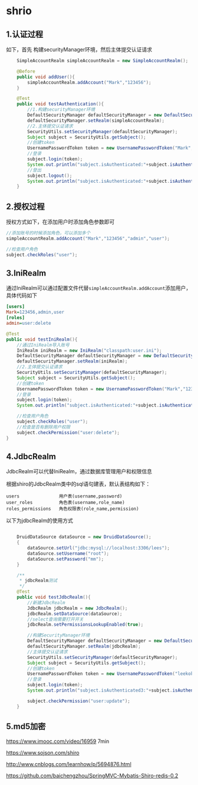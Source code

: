 # shrio   

## 1.认证过程

如下，首先  构建securityManager环境，然后主体提交认证请求

```java
    SimpleAccountRealm simpleAccountRealm = new SimpleAccountRealm();

    @Before
    public void addUser(){
        simpleAccountRealm.addAccount("Mark","123456");
    }

    @Test
    public void testAuthentication(){
        //1.构建securityManager环境
        DefaultSecurityManager defaultSecurityManager = new DefaultSecurityManager();
        defaultSecurityManager.setRealm(simpleAccountRealm);
        //2.主体提交认证请求
        SecurityUtils.setSecurityManager(defaultSecurityManager);
        Subject subject = SecurityUtils.getSubject();
		//创建token
        UsernamePasswordToken token = new UsernamePasswordToken("Mark","123456");
        //登录
        subject.login(token);
        System.out.println("subject.isAuthenticated:"+subject.isAuthenticated());
		//登出
        subject.logout();
        System.out.println("subject.isAuthenticated:"+subject.isAuthenticated());
    }
```

## 2.授权过程

授权方式如下，在添加用户时添加角色参数即可

```java
//添加账号的时候添加角色，可以添加多个        
simpleAccountRealm.addAccount("Mark","123456","admin","user");

//检查用户角色
subject.checkRoles("user");
```

## 3.IniRealm

通过IniRealm可以通过配置文件代替``simpleAccountRealm.addAccount``添加用户，具体代码如下

```ini
[users]
Mark=123456,admin,user
[roles]
admin=user:delete
```

[users]:定义用户，roles:定义角色权限

```java
@Test
public void testIniRealm(){
    //通过IniRealm导入账号
    IniRealm iniRealm = new IniRealm("classpath:user.ini");
    DefaultSecurityManager defaultSecurityManager = new DefaultSecurityManager();
    defaultSecurityManager.setRealm(iniRealm);
    //2.主体提交认证请求
    SecurityUtils.setSecurityManager(defaultSecurityManager);
    Subject subject = SecurityUtils.getSubject();
    //创建token
    UsernamePasswordToken token = new UsernamePasswordToken("Mark","123456");
    //登录
    subject.login(token);
    System.out.println("subject.isAuthenticated:"+subject.isAuthenticated());

    //检查用户角色
    subject.checkRoles("user");
    //检查是否有删除用户权限
    subject.checkPermission("user:delete");
}
```

## 4.JdbcRealm

JdbcRealm可以代替IniRealm，通过数据库管理用户和权限信息

根据shiro的JdbcRealm类中的sql语句建表，默认表结构如下：

```
users				用户表(username,password)
user_roles			角色表(username,role_name)
roles_permissions	角色权限表(role_name,permission)
```

以下为jdbcRealm的使用方式

```java

    DruidDataSource dataSource = new DruidDataSource();
    {
        dataSource.setUrl("jdbc:mysql://localhost:3306/lees");
        dataSource.setUsername("root");
        dataSource.setPassword("mm");
    }

    /**
     * jdbcRealm测试
     */
    @Test
    public void testJdbcRealm(){
		//新建JdbcRealm
        JdbcRealm jdbcRealm = new JdbcRealm();
        jdbcRealm.setDataSource(dataSource);
        //select查询需要打开开关
        jdbcRealm.setPermissionsLookupEnabled(true);

        //构建SecurityManager环境
        DefaultSecurityManager defaultSecurityManager = new DefaultSecurityManager();
        defaultSecurityManager.setRealm(jdbcRealm);
        //主体提交认证请求
        SecurityUtils.setSecurityManager(defaultSecurityManager);
        Subject subject = SecurityUtils.getSubject();
        //创建token
        UsernamePasswordToken token = new UsernamePasswordToken("leekoko","123456");
        //登录
        subject.login(token);
        System.out.println("subject.isAuthenticated3:"+subject.isAuthenticated());

        subject.checkPermission("user:update");
    }
```

## 5.md5加密 



https://www.imooc.com/video/16959    7min





https://www.sojson.com/shiro

http://www.cnblogs.com/learnhow/p/5694876.html

https://github.com/baichengzhou/SpringMVC-Mybatis-Shiro-redis-0.2